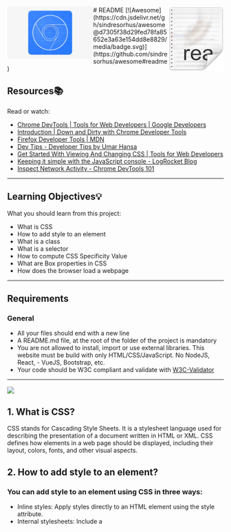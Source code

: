<img src="icon.png" align="right" />
<img src="chrome.png" align="left" width="200"/>
# README [![Awesome](https://cdn.jsdelivr.net/gh/sindresorhus/awesome@d7305f38d29fed78fa85652e3a63e154dd8e8829/media/badge.svg)](https://github.com/sindresorhus/awesome#readme)

## Resources:books:
Read or watch:
* [Chrome DevTools | Tools for Web Developers | Google Developers](https://developer.chrome.com/docs/devtools/)
* [Introduction | Down and Dirty with Chrome Developer Tools](https://blittle.github.io/chrome-dev-tools/)
* [Firefox Developer Tools | MDN](https://firefox-source-docs.mozilla.org/devtools-user/index.html)
* [Dev Tips - Developer Tips by Umar Hansa](https://umaar.com/dev-tips/)
* [Get Started With Viewing And Changing CSS | Tools for Web Developers](https://developer.chrome.com/docs/devtools/)
* [Keeping it simple with the JavaScript console - LogRocket Blog](https://blog.logrocket.com/keeping-it-simple-with-the-javascript-console/)
* [Inspect Network Activity - Chrome DevTools 101](https://www.youtube.com/watch?v=e1gAyQuIFQo&ab_channel=GoogleChromeDevelopers)
---

## Learning Objectives:bulb:
What you should learn from this project:

- What is CSS
- How to add style to an element
- What is a class
- What is a selector
- How to compute CSS Specificity Value
- What are Box properties in CSS
- How does the browser load a webpage
---

## Requirements
### General
- All your files should end with a new line
- A README.md file, at the root of the folder of the project is mandatory
- You are not allowed to install, import or use external libraries. This website must be build with only HTML/CSS/JavaScript. No NodeJS, React, - VueJS, Bootstrap, etc.
- Your code should be W3C compliant and validate with [W3C-Validator](https://github.com/hs-hq/W3C-Validator)
---
<img src="images/infografia.png" align="center" />

## 1. What is CSS?
CSS stands for Cascading Style Sheets. It is a stylesheet language used for describing the presentation of a document written in HTML or XML. CSS defines how elements in a web page should be displayed, including their layout, colors, fonts, and other visual aspects.

## 2. How to add style to an element?
### You can add style to an element using CSS in three ways:

- Inline styles: Apply styles directly to an HTML element using the style attribute.
- Internal stylesheets: Include a <style> element within the <head> section of your HTML document.
- External stylesheets: Create a separate CSS file and link it to your HTML document using the <link> element.

## 3. What is a class?
In CSS, a class is a way to define a group of elements that share a common set of styles. It allows you to apply the same style to multiple elements without repeating the style definitions. You can add a class to an HTML element by including the class attribute and giving it a name.

## 4. What is a selector?
A selector in CSS is used to target and select specific HTML elements to apply styles to. Selectors can be based on element names, class names, IDs, attributes, or other criteria. They define the scope of the styles you want to apply. For example, the selector p targets all <p> elements, while .highlight targets all elements with the class "highlight".

## 5. How to compute CSS Specificity Value?
CSS specificity is a value assigned to CSS selectors that determines which styles are applied to an element when multiple conflicting styles exist. Specificity is calculated based on the selector's components. The general rule is that the more specific a selector is, the higher its specificity value. Specificity is represented by a four-part value: a, b, c, d.

## 6. To calculate the specificity value:

Count the number of ID selectors (#) in the selector and assign it to a.
Count the number of class selectors, attribute selectors, and pseudo-classes (. [] :) in the selector and assign it to b.
Count the number of element selectors and pseudo-elements (tag ::) in the selector and assign it to c.
Assign d a value of 0 for universal selectors (*) and combinators (+, ~, >).
For example, the selector div#myId.highlight has a specificity value of 1, 2, 0, 0 (1 ID selector, 2 class selectors).

## 7. What are Box properties in CSS?
Box properties in CSS refer to a set of properties that define the dimensions, spacing, and appearance of an element's box model. The box model consists of the content area, padding, border, and margin of an element.

## 8. Some common box properties include:

width and height: Specify the dimensions of the content area.
padding: Defines the space between the content and the border.
border: Sets the style, width, and color of the border around the content area.
margin: Controls the space between the element and its neighboring elements.
How does the browser load a webpage?
When a browser loads a webpage, it follows these general steps:

Retrieving the HTML: The browser sends a request to the server and retrieves the HTML document.
Parsing the HTML: The browser parses the HTML document to construct the Document Object Model (DOM), representing the structure of the webpage.

## Author
- **Manuel Zambrano** - [mnlazs](https://github.com/mnlazs) :rage4:
